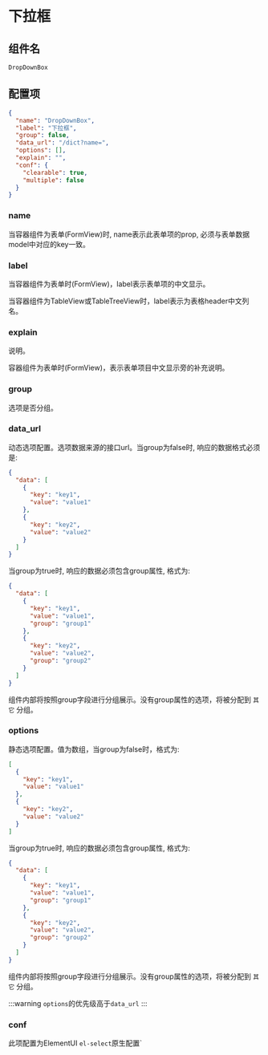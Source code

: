 # 下拉框

## 组件名

`DropDownBox`

## 配置项

```json
{
  "name": "DropDownBox",
  "label": "下拉框",
  "group": false,
  "data_url": "/dict?name=",
  "options": [],
  "explain": "",
  "conf": {
    "clearable": true,
    "multiple": false
  }
}
```

### name

当容器组件为表单(FormView)时, name表示此表单项的prop, 必须与表单数据model中对应的key一致。

### label

当容器组件为表单时(FormView)，label表示表单项的中文显示。

当容器组件为TableView或TableTreeView时，label表示为表格header中文列名。

### explain
说明。

容器组件为表单时(FormView)，表示表单项目中文显示旁的补充说明。

### group
选项是否分组。


### data_url

动态选项配置。选项数据来源的接口url。当group为false时, 响应的数据格式必须是:

```json
{
  "data": [
    {
      "key": "key1",
      "value": "value1"
    },
    {
      "key": "key2",
      "value": "value2"
    }
  ]
}
```

当group为true时, 响应的数据必须包含group属性, 格式为:
```json
{
  "data": [
    {
      "key": "key1",
      "value": "value1",
      "group": "group1"
    },
    {
      "key": "key2",
      "value": "value2",
      "group": "group2"
    }
  ]
}
```
组件内部将按照group字段进行分组展示。没有group属性的选项，将被分配到 `其它` 分组。


### options

静态选项配置。值为数组，当group为false时，格式为:

```json
[
  {
    "key": "key1",
    "value": "value1"
  },
  {
    "key": "key2",
    "value": "value2"
  }
]
```

当group为true时, 响应的数据必须包含group属性, 格式为:
```json
{
  "data": [
    {
      "key": "key1",
      "value": "value1",
      "group": "group1"
    },
    {
      "key": "key2",
      "value": "value2",
      "group": "group2"
    }
  ]
}
```
组件内部将按照group字段进行分组展示。没有group属性的选项，将被分配到 `其它` 分组。


:::warning
`options`的优先级高于`data_url`
:::


### conf
此项配置为ElementUI `el-select`原生配置`
